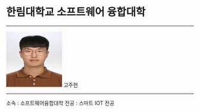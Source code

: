 # 한림대학교 소프트웨어 융합대학
---
<img src = KakaoTalk_20200820_134435662.jpg height = 150 width = 150>
고주현

---

소속 : 소프트웨어융합대학
전공 : 스마트 IOT 전공
